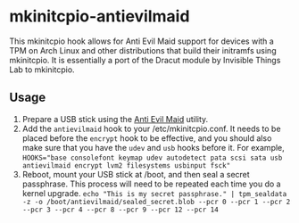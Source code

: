 mkinitcpio-antievilmaid
=======================

This mkinitcpio hook allows for Anti Evil Maid support for devices with a TPM
on Arch Linux and other distributions that build their initramfs using
mkinitcpio. It is essentially a port of the Dracut module by Invisible Things
Lab to mkinitcpio.

Usage
-----
1. Prepare a USB stick using the [Anti Evil Maid](http://theinvisiblethings.blogspot.com/2011/09/anti-evil-maid.html) utility.
2. Add the `antievilmaid` hook to your /etc/mkinitcpio.conf. It needs to be placed before the `encrypt` hook to be effective, and you should also make sure that you have the `udev` and `usb` hooks before it. For example,
    ```HOOKS="base consolefont keymap udev autodetect pata scsi sata usb antievilmaid encrypt lvm2 filesystems usbinput fsck"```
3. Reboot, mount your USB stick at /boot, and then seal a secret passphrase. This process will need to be repeated each time you do a kernel upgrade.
    ```echo "This is my secret passphrase." | tpm_sealdata -z -o /boot/antievilmaid/sealed_secret.blob --pcr 0 --pcr 1 --pcr 2 --pcr 3 --pcr 4 --pcr 8 --pcr 9 --pcr 12 --pcr 14```
